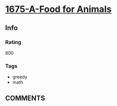 # [1675-A-Food for Animals](https://codeforces.com/problemset/problem/1675/A)

## Info

### Rating

800

### Tags

- greedy
- math

## __COMMENTS__

> 
